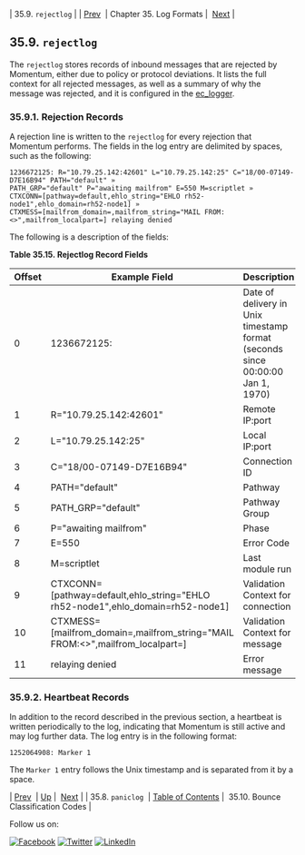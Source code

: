 | 35.9. `rejectlog` |
| [Prev](log_formats.paniclog.php)  | Chapter 35. Log Formats |  [Next](bounce_logger.classification.codes.php) |

## 35.9. `rejectlog`

The `rejectlog` stores records of inbound messages that are rejected by Momentum, either due to policy or protocol deviations. It lists the full context for all rejected messages, as well as a summary of why the message was rejected, and it is configured in the [ec_logger](modules.ec_logger.php "71.30. EC_logger – Momentum-Style Logging").

### 35.9.1. Rejection Records

A rejection line is written to the `rejectlog` for every rejection that Momentum performs. The fields in the log entry are delimited by spaces, such as the following:

```
1236672125: R="10.79.25.142:42601" L="10.79.25.142:25" C="18/00-07149-D7E16B94" PATH="default" »
PATH_GRP="default" P="awaiting mailfrom" E=550 M=scriptlet »
CTXCONN=[pathway=default,ehlo_string="EHLO rh52-node1",ehlo_domain=rh52-node1] »
CTXMESS=[mailfrom_domain=,mailfrom_string="MAIL FROM:<>",mailfrom_localpart=] relaying denied
```

The following is a description of the fields:

<a name="log_formats.rejectlog.ec.record.fields"></a>

**Table 35.15. Rejectlog Record Fields**

| Offset | Example Field | Description |
| --- | --- | --- |
| 0 | 1236672125: | Date of delivery in Unix timestamp format (seconds since 00:00:00 Jan 1, 1970) |
| 1 | R="10.79.25.142:42601" | Remote IP:port |
| 2 | L="10.79.25.142:25" | Local IP:port |
| 3 | C="18/00-07149-D7E16B94" | Connection ID |
| 4 | PATH="default" | Pathway |
| 5 | PATH_GRP="default" | Pathway Group |
| 6 | P="awaiting mailfrom" | Phase |
| 7 | E=550 | Error Code |
| 8 | M=scriptlet | Last module run |
| 9 | CTXCONN=[pathway=default,ehlo_string="EHLO rh52-node1",ehlo_domain=rh52-node1] | Validation Context for connection |
| 10 | CTXMESS=[mailfrom_domain=,mailfrom_string="MAIL FROM:<>",mailfrom_localpart=] | Validation Context for message |
| 11 | relaying denied | Error message |

### 35.9.2. Heartbeat Records

In addition to the record described in the previous section, a heartbeat is written periodically to the log, indicating that Momentum is still active and may log further data. The log entry is in the following format:

`1252064908: Marker 1`

The `Marker 1` entry follows the Unix timestamp and is separated from it by a space.

| [Prev](log_formats.paniclog.php)  | [Up](log_formats.php) |  [Next](bounce_logger.classification.codes.php) |
| 35.8. `paniclog`  | [Table of Contents](index.php) |  35.10. Bounce Classification Codes |

Follow us on:

[![Facebook](https://support.messagesystems.com/images/icon-facebook.png)](http://www.facebook.com/messagesystems) [![Twitter](https://support.messagesystems.com/images/icon-twitter.png)](http://twitter.com/#!/MessageSystems) [![LinkedIn](https://support.messagesystems.com/images/icon-linkedin.png)](http://www.linkedin.com/company/message-systems)